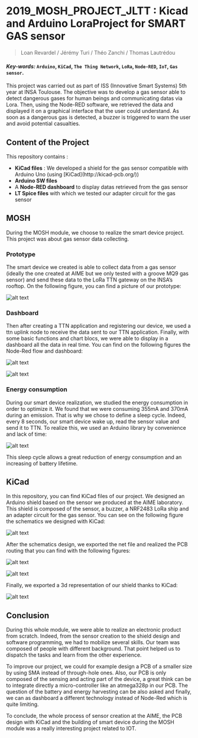 # 2019_MOSH_PROJECT_JLTT : Kicad and Arduino LoraProject for SMART GAS sensor
> Loan Revardel / Jérémy Turi / Théo Zanchi / Thomas Lautrédou

#### <em> Key-words: </em> ```Arduino```, ```KiCad```, ```The Thing Network```, ```LoRa```, ```Node-RED```, ```IoT```, ```Gas sensor```.

This project was carried out as part of ISS (Innovative Smart Systems) 5th year at INSA Toulouse. The objective was to develop a gas sensor able to detect dangerous gases for human beings and communicating datas via Lora. Then, using the Node-RED software, we retrieved the data and displayed it on a graphical interface that the user could understand. As soon as a dangerous gas is detected, a buzzer is triggered to warn the user and avoid potential casualties. 

## Content of the Project

This repository contains : 
<ul>
<li><strong>KiCad files</strong> : We developed a shield for the gas sensor compatible with Arduino Uno (using [KiCad](http://kicad-pcb.org/))</li>
<li><strong>Arduino SW files</strong></li>
<li>A <strong>Node-RED dashboard</strong> to display datas retrieved from the gas sensor</li>
<li><strong>LT Spice files</strong> with which we tested our adapter circuit for the gas sensor</li>
</ul>

## MOSH

During the MOSH module, we choose to realize the smart device project. This project was about gas sensor data collecting. 

### Prototype

The smart device we created is able to collect data from a gas sensor (ideally the one created at AIME but we only tested with a groove MQ9 gas sensor) and send these data to the LoRa TTN gateway on the INSA’s rooftop. On the following figure, you can find a picture of our prototype:

![alt text](https://raw.githubusercontent.com/MOSH-Insa-Toulouse/2019_MOSH_PROJECT_JLTT/master/Screens/JLTT_Wiring.jpg "JLTT_Wiring")

### Dashboard

Then after creating a TTN application and registering our device, we used a ttn uplink node to receive the data sent to our TTN application. Finally, with some basic functions and chart blocs, we were able to display in a dashboard all the data in real time. You can find on the following figures the Node-Red flow and dashboard:

![alt text](https://raw.githubusercontent.com/MOSH-Insa-Toulouse/2019_MOSH_PROJECT_JLTT/master/Screens/JLTT_NodeRed.PNG "JLTT_NodeRed")

![alt text](https://raw.githubusercontent.com/MOSH-Insa-Toulouse/2019_MOSH_PROJECT_JLTT/master/Screens/JLTT_Dashboard.png "JLTT_Dashboard")

### Energy consumption

During our smart device realization, we studied the energy consumption in order to optimize it. We found that we were consuming 355mA and 370mA during an emission. That is why we chose to define a sleep cycle. Indeed, every 8 seconds, our smart device wake up, read the sensor value and send it to TTN. To realize this, we used an Arduino library by convenience and lack of time:

![alt text](https://raw.githubusercontent.com/MOSH-Insa-Toulouse/2019_MOSH_PROJECT_JLTT/master/Screens/JLTT_lowpower.PNG "JLTT_lowpower")

This sleep cycle allows a great reduction of energy consumption and an increasing of battery lifetime.

## KiCad

In this repository, you can find KiCad files of our project. We designed an Arduino shield based on the sensor we produced at the AIME laboratory. This shield is composed of the sensor, a buzzer, a NRF2483 LoRa ship and an adapter circuit for the gas sensor. You can see on the following figure the schematics we designed with KiCad:

![alt text](https://raw.githubusercontent.com/MOSH-Insa-Toulouse/2019_MOSH_PROJECT_JLTT/master/Screens/JLTT_PCB_Schematics.PNG "JLTT_PCB_Schematics")

After the schematics design, we exported the net file and realized the PCB routing that you can find with the following figures:

![alt text](https://raw.githubusercontent.com/MOSH-Insa-Toulouse/2019_MOSH_PROJECT_JLTT/master/Screens/JLTT_PCB_Routing_1.PNG "JLTT_PCB_Routing_1")

![alt text](https://raw.githubusercontent.com/MOSH-Insa-Toulouse/2019_MOSH_PROJECT_JLTT/master/Screens/JLTT_PCB_Routing_2.PNG "JLTT_PCB_Routing_2")

Finally, we exported a 3d representation of our shield thanks to KiCad:

![alt text](https://raw.githubusercontent.com/MOSH-Insa-Toulouse/2019_MOSH_PROJECT_JLTT/master/Screens/JLTT_3D_View.png "JLTT_3D_View")

## Conclusion

During this whole module, we were able to realize an electronic product from scratch. Indeed, from the sensor creation to the shield design and software programming, we had to mobilize several skills. Our team was composed of people with different background. That point helped us to dispatch the tasks and learn from the other experience.

To improve our project, we could for example design a PCB of a smaller size by using SMA instead of through-hole ones. Also, our PCB is only composed of the sensing and acting part of the device, a great think can be to integrate directly a micro-controller like an atmega328p in our PCB. The question of the battery and energy harvesting can be also asked and finally, we can as dashboard a different technology instead of Node-Red which is quite limiting.

To conclude, the whole process of sensor creation at the AIME, the PCB design with KiCad and the building of smart device during the MOSH module was a really interesting project related to IOT.